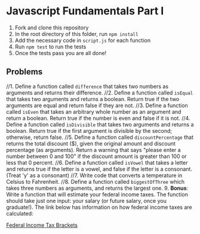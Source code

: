 # Javascript Fundamentals Part I

1. Fork and clone this repository
2. In the root directory of this folder, run `npm install`
1. Add the necessary code in `script.js` for each function
2. Run `npm test` to run the tests
2. Once the tests pass you are all done!

## Problems

//1. Define a function called `difference` that takes two numbers as arguments and returns their difference.
//2. Define a function called `isEqual` that takes two arguments and returns a boolean. Return true if the two arguments are equal and return false if they are not.
//3. Define a function called `isEven` that takes an arbitrary whole number as an argument and return a boolean. Return true if the number is even and false if it is not.
//4. Define a function called `isDivisible` that takes two arguments and returns a boolean. Return true if the first argument is divisible by the second; otherwise, return false.
//5. Define a function called `discountPercentage` that returns the total discount ($), given the original amount and discount percentage (as arguments). Return a warning that says "please enter a number between 0 and 100" if the discount amount is greater than 100 or less that 0 percent.
//6. Define a function called `isVowel` that takes a letter and returns true if the letter is a vowel, and false if the letter is a consonant. (Treat 'y' as a consonant)
//7. Write code that converts a temperature in Celsius to Fahrenheit.
//8. Define a function called `biggestOfThree` which takes three numbers as arguments, and returns the largest one.
9. **Bonus**: Write a function that will estimate your federal income taxes. The function should take just one input: your salary (or future salary, once you graduate!). The link below has information on how federal income taxes are calculated:

[Federal Income Tax Brackets](http://www.efile.com/tax-service/tax-calculator/tax-brackets/)
